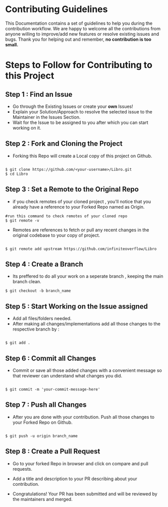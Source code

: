# Contributing Guidelines

This Documentation contains a set of guidelines to help you during the contribution workflow.
We are happy to welcome all the contributions from anyone willing to improve/add new features or resolve existing issues and bugs. Thank you for helping out and remember,
**no contribution is too small.**

# Steps to Follow for Contributing to this Project

## Step 1 : Find an Issue
- Go through the Existing Issues or create your **own** Issues!
- Explain your Solution/Approach to resolve the selected issue to the Maintainer in the Issues Section.
- Wait for the Issue to be assigned to you after which you can start working on it.

## Step 2 : Fork and Cloning the Project
- Forking this Repo will create a Local copy of this project on Github.
```

$ git clone https://github.com/<your-username>/Libro.git
$ cd Libro
```

## Step 3 : Set a Remote to the Original Repo
- if you check remotes of your cloned project , you'll notice that you already have a reference to your Forked Repo named as Origin.
```
#run this command to check remotes of your cloned repo
$ git remote -v
```

- Remotes are references to fetch or pull any recent changes in the original codebase to your copy of project.

```

$ git remote add upstream https://github.com/infiniteoverflow/Libro
```

## Step 4 : Create a Branch
- Its preffered to do all your work on a seperate branch , keeping the main branch clean.

```
$ git checkout -b branch_name
```

## Step 5 : Start Working on the Issue assigned
- Add all files/folders needed.
- After making all changes/implementations add all those changes to the respective branch by :
```

$ git add .
```

## Step 6 : Commit all Changes
- Commit or save all those added changes with a convenient message so that reviewer can understand what changes you did.

```

$ git commit -m 'your-commit-message-here'
```

## Step 7 : Push all Changes
- After you are done with your contribution. Push all those changes to your Forked Repo on Github.

```

$ git push -u origin branch_name
```

## Step 8 : Create a Pull Request
- Go to your forked Repo in browser and click on compare and pull requests.
- Add a title and description to your PR describing about your contribution.

- Congratulations! Your PR has been submitted and will be reviewed by the maintainers and merged.
